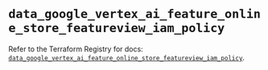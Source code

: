 # `data_google_vertex_ai_feature_online_store_featureview_iam_policy`

Refer to the Terraform Registry for docs: [`data_google_vertex_ai_feature_online_store_featureview_iam_policy`](https://registry.terraform.io/providers/hashicorp/google-beta/6.49.1/docs/data-sources/google_vertex_ai_feature_online_store_featureview_iam_policy).
